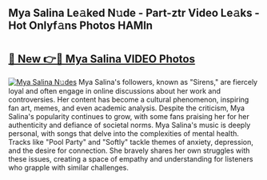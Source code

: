 ## Mya Salina Le𝚊ked N𝚞de - Part-ztr Video Le𝚊ks - Hot Onlyf𝚊ns Photos HAMln

# <h2><a href="http://ab56115.deff.icu/?id=Mya+Salina">🔗 New 👉🔴 Mya Salina VIDEO Photos</a></h2>

[![Mya Salina N𝚞des](https://i.imgur.com/rIISA9y.gif)](http://ab56115.deff.icu/?id=Mya+Salina)
Mya Salina's followers, known as "Sirens," are fiercely loyal and often engage in online discussions about her work and controversies. Her content has become a cultural phenomenon, inspiring fan art, memes, and even academic analysis. Despite the criticism, Mya Salina's popularity continues to grow, with some fans praising her for her authenticity and defiance of societal norms. Mya Salina's music is deeply personal, with songs that delve into the complexities of mental health. Tracks like "Pool Party" and "Softly" tackle themes of anxiety, depression, and the desire for connection. She bravely shares her own struggles with these issues, creating a space of empathy and understanding for listeners who grapple with similar challenges.
